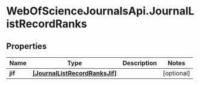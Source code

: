 # WebOfScienceJournalsApi.JournalListRecordRanks

## Properties

Name | Type | Description | Notes
------------ | ------------- | ------------- | -------------
**jif** | [**[JournalListRecordRanksJif]**](JournalListRecordRanksJif.md) |  | [optional] 


